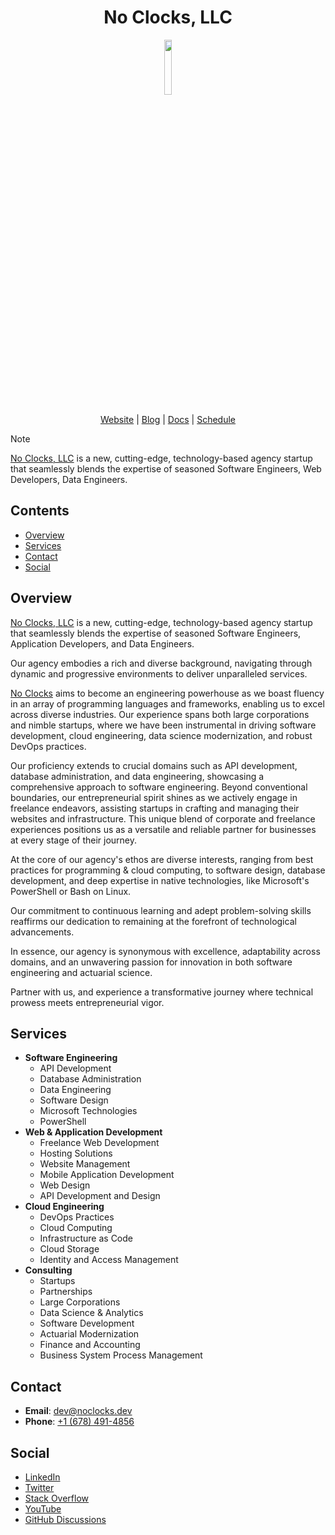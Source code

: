 <h1 align="center">No Clocks, LLC</h1>

<p align="center">
 <img src="https://github.com/noclocks/.github/assets/32652297/6af2998d-ae34-4aaf-b0db-e8d1cf2217bd" width="15%" />
</p>

<p align="center">
  <a href="https://noclocks.dev">Website</a> |
  <a href="https://blog.noclocks.dev">Blog</a> |
  <a href="https://docs.noclocks.dev">Docs</a> |
  <a href="https://cal.com/team/noclocks">Schedule</a>
</p>

> [!NOTE]
> [No Clocks, LLC](https://github.com/noclocks) is a new, cutting-edge, technology-based agency startup that seamlessly blends the expertise of seasoned Software Engineers, Web Developers, Data Engineers.

## Contents

- [Overview](#overview)
- [Services](#services)
- [Contact](#contact)
- [Social](#social)

## Overview

[No Clocks, LLC](https://github.com/noclocks) is a new, cutting-edge, technology-based agency startup that seamlessly blends the expertise of seasoned Software Engineers, Application Developers, and Data Engineers. 

Our agency embodies a rich and diverse background, navigating through dynamic and progressive environments to deliver unparalleled services.

[No Clocks](https://github.com/noclocks) aims to become an engineering powerhouse as we boast fluency in an array of programming languages and frameworks, enabling us to excel across diverse industries. Our experience spans both large corporations and nimble startups, where we have been instrumental in driving software development, cloud engineering, data science modernization, and robust DevOps practices.

Our proficiency extends to crucial domains such as API development, database administration, and data engineering, showcasing a comprehensive approach to software engineering. Beyond conventional boundaries, our entrepreneurial spirit shines as we actively engage in freelance endeavors, assisting startups in crafting and managing their websites and infrastructure. This unique blend of corporate and freelance experiences positions us as a versatile and reliable partner for businesses at every stage of their journey.

At the core of our agency's ethos are diverse interests, ranging from best practices for programming & cloud computing, to software design, database development, and deep expertise in native technologies, like Microsoft's PowerShell or Bash on Linux. 

Our commitment to continuous learning and adept problem-solving skills reaffirms our dedication to remaining at the forefront of technological advancements.

In essence, our agency is synonymous with excellence, adaptability across domains, and an unwavering passion for innovation in both software engineering and actuarial science.

Partner with us, and experience a transformative journey where technical prowess meets entrepreneurial vigor.

## Services

- **Software Engineering**
  - API Development
  - Database Administration
  - Data Engineering
  - Software Design
  - Microsoft Technologies
  - PowerShell
- **Web & Application Development**
  - Freelance Web Development
  - Hosting Solutions
  - Website Management
  - Mobile Application Development
  - Web Design
  - API Development and Design
- **Cloud Engineering**
  - DevOps Practices
  - Cloud Computing
  - Infrastructure as Code
  - Cloud Storage
  - Identity and Access Management
- **Consulting**
  - Startups
  - Partnerships
  - Large Corporations
  - Data Science & Analytics
  - Software Development
  - Actuarial Modernization
  - Finance and Accounting
  - Business System Process Management

## Contact

- **Email**: [dev@noclocks.dev](mailto:dev@noclocks.dev)
- **Phone**: [+1 (678) 491-4856](tel:167784914856)

## Social

- [LinkedIn](https://www.linkedin.com/company/noclocks)
- [Twitter](https://www.twitter.com/noclocksdev)
- [Stack Overflow](https://www.stackoverflow.com/)
- [YouTube](https://www.youtube.com)
- [GitHub Discussions](https://www.github.com/noclocks/discussions)

<!--
- 
- [Facebook]()
- [Instagram]()
- [GitHub]()
- [YouTube]()
-->

<!--

**Here are some ideas to get you started:**

🙋‍♀️ A short introduction - what is your organization all about?
🌈 Contribution guidelines - how can the community get involved?
👩‍💻 Useful resources - where can the community find your docs? Is there anything else the community should know?
🍿 Fun facts - what does your team eat for breakfast?
🧙 Remember, you can do mighty things with the power of [Markdown](https://docs.github.com/github/writing-on-github/getting-started-with-writing-and-formatting-on-github/basic-writing-and-formatting-syntax)
-->
